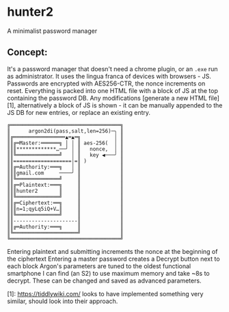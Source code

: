 # hunter2
A minimalist password manager

## Concept:

It's a password manager that doesn't need a chrome plugin, or an `.exe` run as administrator. It uses the lingua franca of devices with browsers - JS. Passwords are encrypted with AES256-CTR, the nonce increments on reset. Everything is packed into one HTML file with a block of JS at the top containing the password DB. Any modifications [generate a new HTML file][1], alternatively a block of JS is shown - it can be manually appended to the JS DB for new entries, or replace an existing entry.

```
╔════════════════════════════════════╗
║      argon2di(pass,salt,len=256)─╮ ║
║╔═════════════════▲═▲═╗           │ ║
║║╔═Master:══════╗ │ │ ║ aes-256(  │ ║
║║║*************…──╯ │ ║   nonce,  │ ║
║║╚══════════════╝   │ ║   key ◀───╯ ║
║║===================│=║ )           ║
║║╔═Authority:═══╗   │ ║             ║
║║║gmail.com     ────╯ ║             ║
║║╚══════════════╝     ║             ║
║║╔═Plaintext:═══╗     ║             ║
║║║hunter2       ║     ║             ║
║║╚══════════════╝     ║             ║
║║╔═Ciphertext:══╗     ║             ║
║║║n=1;qyLq5iQ+V…║     ║             ║
║║╚══════════════╝     ║             ║
║║---------------------║             ║
║║╔═Authority:═══╗     ║             ║
║╚═════════════════════╝             ║
╚════════════════════════════════════╝
```

Entering plaintext and submitting increments the nonce at the beginning of the ciphertext
Entering a master password creates a Decrypt button next to each block
Argon's parameters are tuned to the oldest functional smartphone I can find (an S2) to use maximum memory and take ~8s to decrypt. These can be changed and saved as advanced parameters.

[1]: https://tiddlywiki.com/ looks to have implemented something very similar, should look into their approach.

